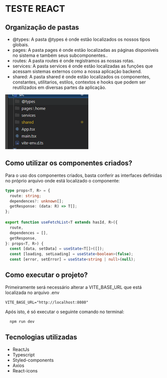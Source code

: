 # TESTE REACT

## Organização de pastas
* @types: A pasta @types é onde estão localizados os nossos tipos globais.
* pages: A pasta pages é onde estão localizadas as páginas disponíveis no sistema e também seus subcomponentes..
* routes: A pasta routes é onde registramos as nossas rotas.
* services: A pasta services é onde estão localizadas as funções que acessam sistemas externos como a nossa aplicação backend.
* shared: A pasta shared é onde estão localizados os componentes, constantes, utilitarios, estilos, contextos e hooks que podem ser reutilizados em diversas partes da aplicação.


![alt text](./readme/image.png)

## Como utilizar os componentes criados?
Para o uso dos componentes criados, basta conferir as interfaces definidas no próprio arquivo onde está localizado o componente:

```ts
type props<T, R> = {
  route: string;
  dependences?: unknown[];
  getResponse: (data: R) => T[];
};

export function useFetchList<T extends hasId, R>({
  route,
  dependences = [],
  getResponse,
}: props<T, R>) {
  const [data, setData] = useState<T[]>([]);
  const [loading, setLoading] = useState<boolean>(false);
  const [error, setError] = useState<string | null>(null);

```

## Como executar o projeto?

Primeiramente será necessário alterar a VITE_BASE_URL que está localizada no arquivo .env

```env 
VITE_BASE_URL="http://localhost:8080"
```
Após isto, é só executar o seguinte comando no terminal: 

```.sh
  npm run dev
```

## Tecnologias utilizadas
* ReactJs
* Typescript
* Styled-components
* Axios
* React-icons
